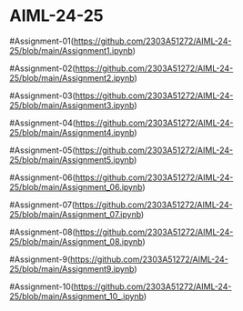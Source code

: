 # AIML-24-25

#Assignment-01(https://github.com/2303A51272/AIML-24-25/blob/main/Assignment1.ipynb)

#Assignment-02(https://github.com/2303A51272/AIML-24-25/blob/main/Assignment2.ipynb)

#Assignment-03(https://github.com/2303A51272/AIML-24-25/blob/main/Assignment3.ipynb)

#Assignment-04(https://github.com/2303A51272/AIML-24-25/blob/main/Assignment4.ipynb)

#Assignment-05(https://github.com/2303A51272/AIML-24-25/blob/main/Assignment5.ipynb)

#Assignment-06(https://github.com/2303A51272/AIML-24-25/blob/main/Assignment_06.ipynb)

#Assignment-07(https://github.com/2303A51272/AIML-24-25/blob/main/Assignment_07.ipynb)

#Assignment-08(https://github.com/2303A51272/AIML-24-25/blob/main/Assignment_08.ipynb)

#Assignment-9(https://github.com/2303A51272/AIML-24-25/blob/main/Assignment9.ipynb)

#Assignment-10(https://github.com/2303A51272/AIML-24-25/blob/main/Assignment_10_.ipynb)
